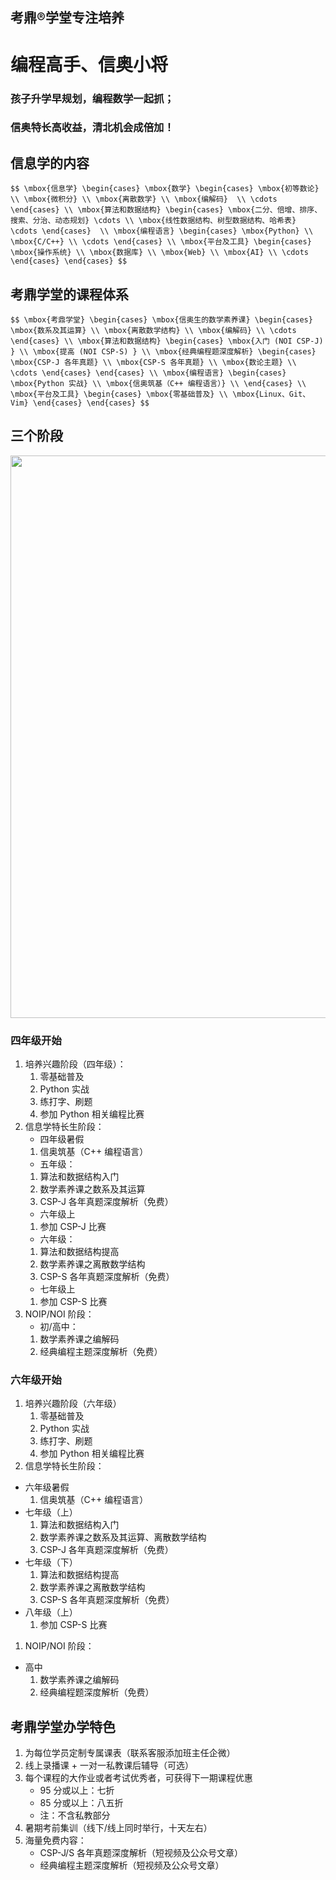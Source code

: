 ## 考鼎&reg;学堂专注培养

# <strong>编程高手、信奥小将</strong>

### 孩子升学早规划，编程数学一起抓；
### 信奥特长高收益，清北机会成倍加！

		
## 信息学的内容

`$$
\mbox{信息学}
\begin{cases}
  \mbox{数学}
  \begin{cases}
   \mbox{初等数论} \\
   \mbox{微积分} \\
   \mbox{离散数学} \\
   \mbox{编解码}  \\
   \cdots
  \end{cases} \\
  \mbox{算法和数据结构}
  \begin{cases}
   \mbox{二分、倍增、排序、搜索、分治、动态规划} \cdots \\
   \mbox{线性数据结构、树型数据结构、哈希表} \cdots
  \end{cases}  \\
  \mbox{编程语言}
  \begin{cases}
   \mbox{Python} \\
   \mbox{C/C++} \\
   \cdots
  \end{cases} \\
  \mbox{平台及工具}
  \begin{cases}
   \mbox{操作系统} \\
   \mbox{数据库} \\
   \mbox{Web} \\
   \mbox{AI} \\
   \cdots
  \end{cases}
\end{cases}
$$`

		
## 考鼎学堂的课程体系

`$$
\mbox{考鼎学堂}
\begin{cases}
  \mbox{信奥生的数学素养课}
  \begin{cases}
   \mbox{数系及其运算} \\
   \mbox{离散数学结构} \\
   \mbox{编解码} \\
   \cdots
  \end{cases} \\
  \mbox{算法和数据结构}
  \begin{cases}
   \mbox{入门 (NOI CSP-J) } \\
   \mbox{提高 (NOI CSP-S) } \\
   \mbox{经典编程题深度解析}
     \begin{cases}
      \mbox{CSP-J 各年真题} \\
      \mbox{CSP-S 各年真题} \\
      \mbox{数论主题} \\
      \cdots
     \end{cases}
  \end{cases} \\
  \mbox{编程语言}
  \begin{cases}
   \mbox{Python 实战} \\
   \mbox{信奥筑基（C++ 编程语言）} \\
  \end{cases} \\
  \mbox{平台及工具}
  \begin{cases}
   \mbox{零基础普及} \\
   \mbox{Linux、Git、Vim}
  \end{cases}
\end{cases}
$$`

		
## 三个阶段

<img style="height:900px;width:auto;" src="assets/noi-stages.svg" />

	
### 四年级开始

1. 培养兴趣阶段（四年级）：
   1. 零基础普及
   1. Python 实战
   1. 练打字、刷题
   1. 参加 Python 相关编程比赛
1. 信息学特长生阶段：
   - 四年级暑假
    1. 信奥筑基（C++ 编程语言）
   - 五年级：
    1. 算法和数据结构入门
    1. 数学素养课之数系及其运算
    1. CSP-J 各年真题深度解析（免费）
   - 六年级上
    1. 参加 CSP-J 比赛
   - 六年级：
    1. 算法和数据结构提高
    1. 数学素养课之离散数学结构
    1. CSP-S 各年真题深度解析（免费）
   - 七年级上
    1. 参加 CSP-S 比赛
1. NOIP/NOI 阶段：
   - 初/高中：
    1. 数学素养课之编解码
    1. 经典编程主题深度解析（免费）

	
### 六年级开始

1. 培养兴趣阶段（六年级）
   1. 零基础普及
   1. Python 实战
   1. 练打字、刷题
   1. 参加 Python 相关编程比赛
1. 信息学特长生阶段：
  - 六年级暑假
    1. 信奥筑基（C++ 编程语言）
  - 七年级（上）
    1. 算法和数据结构入门
    1. 数学素养课之数系及其运算、离散数学结构
    1. CSP-J 各年真题深度解析（免费）
  - 七年级（下）
    1. 算法和数据结构提高
    1. 数学素养课之离散数学结构
    1. CSP-S 各年真题深度解析（免费）
  - 八年级（上）
    1. 参加 CSP-S 比赛
1. NOIP/NOI 阶段：
  - 高中
    1. 数学素养课之编解码
    1. 经典编程题深度解析（免费）

		
## 考鼎学堂办学特色

1. 为每位学员定制专属课表（联系客服添加班主任企微）
1. 线上录播课 + 一对一私教课后辅导（可选）
1. 每个课程的大作业或者考试优秀者，可获得下一期课程优惠
    - 95 分或以上：七折
    - 85 分或以上：八五折
    - 注：不含私教部分
1. 暑期考前集训（线下/线上同时举行，十天左右）
1. 海量免费内容：
   - CSP-J/S 各年真题深度解析（短视频及公众号文章）
   - 经典编程主题深度解析（短视频及公众号文章）

